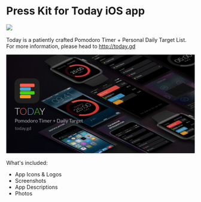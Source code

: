 # Press Kit for Today iOS app

[![](http://cl.ly/image/3X3D3i2Y3Q1P/download-presskit.png)](https://github.com/jamztang/Today-PressKit/releases/download/v1.0/Today-PressKit-v1.0.zip)

Today is a patiently crafted Pomodoro Timer + Personal Daily Target List.  
For more information, please head to http://today.gd

![](Photos/03.jpg)

What's included:

- App Icons & Logos
- Screenshots
- App Descriptions
- Photos
